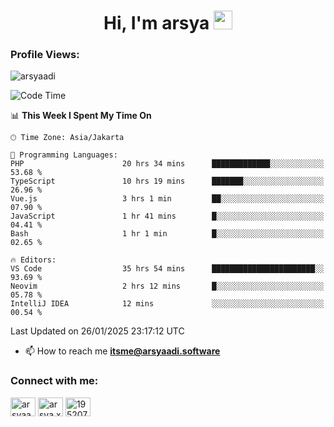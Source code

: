 <h1 align="center">Hi, I'm arsya 
  <img src="https://media.giphy.com/media/hvRJCLFzcasrR4ia7z/giphy.gif" width="30px"/>
</h1>

<p align="left"> <h3>Profile Views:</h3> <img src="https://komarev.com/ghpvc/?username=arsyaadi&label=Profile%20views&color=0e75b6&style=flat" alt="arsyaadi" /> </p>

<!--START_SECTION:waka-->
![Code Time](http://img.shields.io/badge/Code%20Time-3%2C660%20hrs%2043%20mins-blue)

📊 **This Week I Spent My Time On** 

```text
🕑︎ Time Zone: Asia/Jakarta

💬 Programming Languages: 
PHP                      20 hrs 34 mins      █████████████░░░░░░░░░░░░   53.68 % 
TypeScript               10 hrs 19 mins      ███████░░░░░░░░░░░░░░░░░░   26.96 % 
Vue.js                   3 hrs 1 min         ██░░░░░░░░░░░░░░░░░░░░░░░   07.90 % 
JavaScript               1 hr 41 mins        █░░░░░░░░░░░░░░░░░░░░░░░░   04.41 % 
Bash                     1 hr 1 min          █░░░░░░░░░░░░░░░░░░░░░░░░   02.65 % 

🔥 Editors: 
VS Code                  35 hrs 54 mins      ███████████████████████░░   93.69 % 
Neovim                   2 hrs 12 mins       █░░░░░░░░░░░░░░░░░░░░░░░░   05.78 % 
IntelliJ IDEA            12 mins             ░░░░░░░░░░░░░░░░░░░░░░░░░   00.54 % 
```


 Last Updated on 26/01/2025 23:17:12 UTC
<!--END_SECTION:waka-->

- 📫 How to reach me **itsme@arsyaadi.software**


<h3 align="left">Connect with me:</h3>
<p align="left">
<a href="https://linkedin.com/in/arsyaadi" target="blank"><img align="center" src="https://raw.githubusercontent.com/rahuldkjain/github-profile-readme-generator/master/src/images/icons/Social/linked-in-alt.svg" alt="arsyaadi" height="30" width="40" /></a>
<a href="https://fb.com/arsya.xkz" target="blank"><img align="center" src="https://raw.githubusercontent.com/rahuldkjain/github-profile-readme-generator/master/src/images/icons/Social/facebook.svg" alt="arsya.xkz" height="30" width="40" /></a>
<a href="https://stackoverflow.com/users/19520749" target="blank"><img align="center" src="https://raw.githubusercontent.com/rahuldkjain/github-profile-readme-generator/master/src/images/icons/Social/stack-overflow.svg" alt="19520749" height="30" width="40" /></a>
</p>
